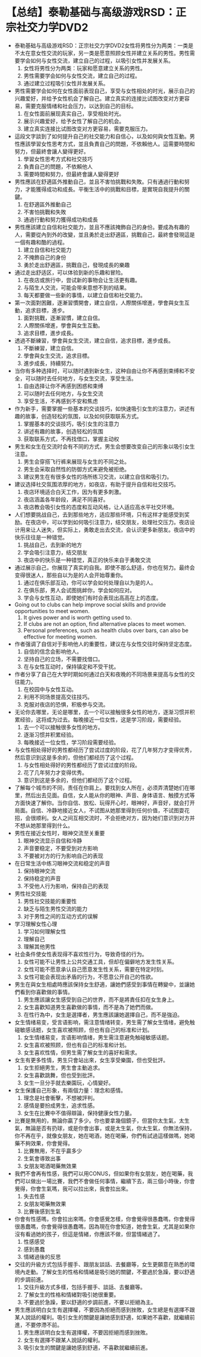 # 【总结】泰勒基础与高级游戏RSD：正宗社交力学DVD2

-   泰勒基础与高级游戏RSD：正宗社交力学DVD2女性将男性分为两类：一类是不太在意女性交流的玩家，另一类是愿意照顾女性并建立关系的男性。男性需要学会如何与女性交流，建立自己的过程，以吸引女性并发展关系。
    1.  女性将男性分为两类：玩家和愿意建立关系的男性。
    2.  男性需要学会如何与女性交流，建立自己的过程。
    3.  通过建立过程吸引女性并发展关系。
-   男性需要学会如何在女性面前表现自己，享受与女性相处的时光，展示自己的兴趣爱好，并给予女性机会了解自己。建立真实的连接比试图改变对方更容易，需要克服情绪和社会压力，以达到自己的目标。
    1.  在女性面前展现真实自己，享受相处时光。
    2.  展示兴趣爱好，给予女性了解自己的机会。
    3.  建立真实连接比试图改变对方更容易，需要克服压力。
-   這段文字談到了如何提升自己的社交能力和自信心，以及如何與女性互動。男性應該學習女性思考方式，並且負責自己的問題，不依賴他人。這需要時間和努力，但最終會讓人變得更好。
    1.  學習女性思考方式和社交技巧
    2.  負責自己的問題，不依賴他人
    3.  需要時間和努力，但最終會讓人變得更好
-   男性應該在舒適區外推動自己，並且不害怕挑戰和失敗。只有通過行動和努力，才能獲得成功和成長。平衡生活中的挑戰和目標，是實現自我提升的關鍵。
    1.  在舒適區外推動自己
    2.  不害怕挑戰和失敗
    3.  通過行動和努力獲得成功和成長
-   男性應該建立自信和社交能力，並且不應該掩飾自己的身份。要成為有趣的人，需要從內到外的改變，並且勇於走出舒適區，挑戰自己，最終會發現這是一個有趣和酷的過程。
    1.  建立自信和社交能力
    2.  不掩飾自己的身份
    3.  勇於走出舒適區，挑戰自己，發現成長的樂趣
-   通过走出舒适区，可以体验到新的乐趣和冒险。
    1.  在夜店或旅行中，尝试新的事物会让生活更有趣。
    2.  与陌生人交流，可能会带来意想不到的结果。
    3.  每天都要做一些新的事情，以建立自信和社交能力。
-   第一次面對困難，逐漸習慣開會，建立自信，人際關係增進，學會與女生互動，追求目標，進步。
    1.  面對挑戰，逐漸習慣，建立自信。
    2.  人際關係增進，學會與女生互動。
    3.  追求目標，進步成長。
-   透過不斷練習，學會與女生交流，建立自信，追求目標，進步成長。
    1.  不斷練習，建立自信。
    2.  學會與女生交流，追求目標。
    3.  進步成長，持續努力。
-   当你有多种选择时，可以随时遇到新女生，这种自由让你不再感到束缚和不安全，可以随时去任何地方，与女生交流，享受生活。
    1.  自由选择让你不再感到困惑和束缚
    2.  可以随时去任何地方，与女生交流
    3.  享受生活，不再感到不安和焦虑
-   作为新手，需要掌握一些基本的交谈技巧，如快速吸引女生的注意力，讲述有趣的故事，创造轻松的氛围，以及如何获取联系方式。
    1.  掌握基本的交谈技巧，吸引女生的注意力
    2.  讲述有趣的故事，创造轻松的氛围
    3.  获取联系方式，不再找借口，掌握主动权
-   男生和女生在交流时会有不同的方式，男生会想要改变自己的形象以吸引女生注意。
    1.  男生会穿搭飞行裤来展现与女生的不同之处。
    2.  男生会采取自然性的防御方式来避免被拒绝。
    3.  建议男生在有很多女性的场所练习交流，以建立自信和吸引力。
-   建议选择社交氛围浓厚的地方，如夜店，有助于提升自信和社交技巧。
    1.  夜店环境适合白天工作，因为有更多刺激。
    2.  夜店涵盖各年龄段，满足不同喜好。
    3.  夜店教会吸引女性的态度和互动风格，让人适应高水平社交环境。
-   人们想要挑战自己，去到那些地方，适应那些环境，只有这样才能感受到奖励。在夜店中，可以学到如何吸引注意力，结交朋友，处理社交压力。夜店设计用来让人迷失，但实际上，勇敢走出去交流，会认识更多新朋友。夜店中的快乐往往是一种错觉。 
    1.  挑战自己，去到新的地方
    2.  学会吸引注意力，结交朋友
    3.  夜店中的快乐是一种错觉，真正的快乐来自于勇敢交流
-   通过展示自己，你展现了真实的自我。即使不那么舒适，你也在努力。最终会变得很迷人，那些自以为是的人会开始尊重你。
    1.  通过在俱乐部互动，你可以学会如何处理自以为是的人。
    2.  在俱乐部，男人会试图挑衅你，学会如何应对。
    3.  学会与女性互动，即使她们有时会表现出高高在上的态度。
-   Going out to clubs can help improve social skills and provide opportunities to meet women.
    1.  It gives power and is worth getting used to.
    2.  If clubs are not an option, find alternative places to meet women.
    3.  Personal preferences, such as health clubs over bars, can also be effective for meeting women.
-   作者强调了自信对于影响他人的重要性，建议在与女性交往时保持坚定态度。
    1.  自信的信念会影响他人。
    2.  坚持自己的立场，不需要找借口。
    3.  在与女性互动时，保持镇定和不受干扰。
-   作者分享了自己在大学时期如何通过白天和夜晚的不同场景来提高与女性的交往能力。
    1.  在校园中与女性互动。
    2.  利用不同场景提高交往技巧。
    3.  克服对夜店的恐惧，积极参与交流。
-   无论你去哪里，无论是哪里，去一个可以接触很多女性的地方，逐渐习惯并积累经验，这将成为过去。每晚接近一位女性，这是学习阶段，需要经验。
    1.  去一个可以接触很多女性的地方。
    2.  逐渐习惯并积累经验。
    3.  每晚接近一位女性，学习阶段需要经验。
-   与女性相处得好的男性都经历了尝试过度的阶段，花了几年努力才变得优秀，然后意识到这是多余的，但他们都经历了这个过程。
    1.  与女性相处得好的男性都经历了尝试过度的阶段。
    2.  花了几年努力才变得优秀。
    3.  意识到这是多余的，但他们都经历了这个过程。
-   了解每个城市的不同，责任在你肩上。要找到女人所在，必须弄清楚她们在哪里，然后出去见面。自信，女人能从你的眼神、声音、身体语言、触摸方式等方面快速了解你。当你自信、放松、玩得开心时，眼神好，声音好，就会打开局面。自信、冷静地接近女人，不试图从她那里得到任何价值，不试图耍花招，会很顺利。女人之间互相交流时，不会拒绝对方，因为她们意识到对方并不想从她那里得到什么。
-   男性在接近女性时，眼神交流至关重要
    1.  眼神交流显示自信和冷静
    2.  声音要稳定，不要受到对方影响
    3.  不要被对方的行为影响自己的表现
-   在日常生活中练习眼神交流和稳定的声音
    1.  保持眼神交流
    2.  保持稳定的声音
    3.  不受他人行为影响，保持自己的表现
-   男性社交技能
    1.  男性社交技能的重要性
    2.  缺乏与陌生男性交流的能力
    3.  对于男性之间的互动方式的误解
-   学习理解女性心理
    1.  学习如何理解女性
    2.  理解自己
    3.  理解其他男性
-   社会条件使女性表现得不喜欢性行为，导致奇怪的行为。
    1.  女性可能不让男性上公共交通工具，但却在偏僻地方发生性关系。
    2.  女性可能不愿意承认自己愿意发生性关系，需要在特定时刻。
    3.  女性可能会表现出矛盾的行为，不愿意公开自己的性欲。
-   男生在與女生相處時應該保持女生舒適，讓她們感受到事情在轉變中，並讓她們看到你喜歡做的事情。
    1.  男生應該讓女生感受到自己的世界，而不是將責任扣在女生身上。
    2.  女生喜歡知道男生喜歡做的事情，而不是為了她們而做。
    3.  在性行為中，女生是選擇者，男生應該讓她選擇自己，而不是強迫。
-   女生情绪易变，受言语影响，需注意情绪转变，男生需了解女生情绪，避免触碰敏感话题，女生喜欢被照顾，但也有自己的标准和计划。
    1.  女生情绪易变，言语影响情绪，男生需注意避免触碰敏感话题。
    2.  女生喜欢被照顾，但也有自己的标准和计划。
    3.  女生喜欢性情，但男生需了解女生的喜好和需求。
-   女生有更多性情，男生只會站出來，女生享受樂園，但也受批評。
    1.  女生拒絕男生，男生會主動追求。
    2.  女生喜歡跳舞，但也受到批評。
    3.  女生一旦分手就去樂園玩，心情變好。
-   女生保護自己形象，有兩個力量：理念和感情。
    1.  理念是社會衝擊，不想被評判。
    2.  感情是要扮成男生，追求性感。
    3.  女生在比賽中不值得辯論，保持健康女性力量。
-   比賽是無用的，無論你贏了多少。你也要拿幾個鏡子，但當你太生氣，太生氣，無論是否有扔球，或是你會出事，或是太生氣，你太生氣，你無法保持，你不再在乎，就像女朋友，她在喝酒，她在喝藥，你們有試過這樣做嗎，她喝藥不夠效果，你會覺得。
    1.  比賽無用，不在乎贏多少
    2.  生氣會導致出事
    3.  女朋友喝酒喝藥無效果
-   我們不會再有性感，我們可以用CONUS，但如果你有女朋友，她在喝藥，我們可以做出一場比賽，我們不會做任何事情，繼續下去，兩三個小時後，你會覺得，你會生氣嗎，我可以拉出來，我會拉出來。
    1.  失去性感
    2.  女朋友喝藥無效果
    3.  比賽後感到生氣
-   你會有性感嗎，你會拉出來嗎，你會感覺怎樣，你會覺得很愚蠢嗎，你會覺得很愚蠢嗎，你會覺得很愚蠢嗎，因為現在你會知道，她會生氣，尤其是如果你沒有看過她的孩子，但這是情緒，你應該不做，但當情緒過了。
    1.  性感感受
    2.  感到愚蠢
    3.  情緒過後的反思
-   交往的升級方式包括手握手、跟朋友談話、去餐廳等，女生更願意在熟悉的環境內走動。了解女生的性格和情緒是吸引她的關鍵，不要過於急躁，要以舒適的步調前進。
    1.  交往升級方式多樣，包括手握手、談話、去餐廳等。
    2.  了解女生的性格和情緒對吸引她很重要。
    3.  不要過於急躁，要以舒適的步調前進，不要以拒絕為主。
-   男生應該明白女生有選擇權，不要因為拒絕而感到挫敗，女生總是有選擇不跟某人說話的權利。吸引女生的關鍵是讓她感到舒適，如果她不喜歡，就繼續前進，不要停滯不前。
    1.  男生應該明白女生有選擇權，不要因拒絕而感到挫敗。
    2.  女生有選擇不跟某人說話的權利。
    3.  吸引女生的關鍵是讓她感到舒適，不喜歡就繼續前進。